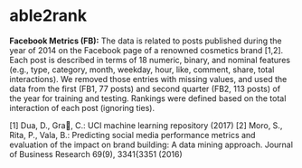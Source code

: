 # able2rank

**Facebook Metrics (FB):**
The data is related to posts published during the year of 2014 on the Facebook page of a renowned cosmetics brand [1,2]. Each post is described in terms of 18 numeric, binary, and nominal features (e.g., type, category, month, weekday, hour, like, comment, share, total interactions). We removed those entries with missing values, and used the data from the first (FB1, 77 posts) and second quarter (FB2, 113 posts) of the year for training and testing. Rankings were defined based on the total interaction of each post (ignoring ties).

[1] Dua, D., Gra, C.: UCI machine learning repository (2017)
[2] Moro, S., Rita, P., Vala, B.: Predicting social media performance metrics and evaluation of the impact on brand building: A data mining     approach. Journal of Business Research 69(9), 3341{3351 (2016)

